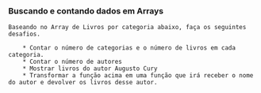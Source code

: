 ### Buscando e contando dados em Arrays

    Baseando no Array de Livros por categoria abaixo, faça os seguintes desafios.
        
        * Contar o número de categorias e o número de livros em cada categoria.
        * Contar o número de autores
        * Mostrar livros do autor Augusto Cury
        * Transformar a função acima em uma função que irá receber o nome do autor e devolver os livros desse autor.